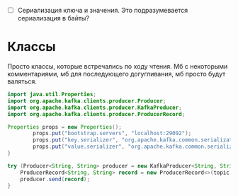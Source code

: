 - [ ] Сериализация ключа и значения. Это подразумевается сериализация в байты?





# Классы

Просто классы, которые встречались по ходу чтения. Мб с некоторыми комментариями, мб для последующего догугливания, мб просто будут валяться.

```java
import java.util.Properties;
import org.apache.kafka.clients.producer.Producer;
import org.apache.kafka.clients.producer.KafkaProducer;
import org.apache.kafka.clients.producer.ProducerRecord;

Properties props = new Properties();
        props.put("bootstrap.servers", "localhost:29092");
        props.put("key.serializer", "org.apache.kafka.common.serialization.StringSerialize");
        props.put("value.serializer", "org.apache.kafka.common.serialization.StringSerialize");
}

try (Producer<String, String> producer = new KafkaProducer<String, String>(props)) {
    ProducerRecord<String, String> record = new ProducerRecord<>(topic, null, message);
    producer.send(record);
}
```

